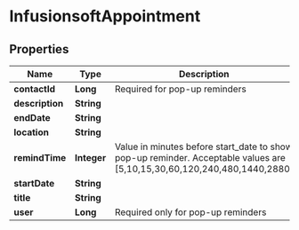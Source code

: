 
# InfusionsoftAppointment

## Properties
Name | Type | Description | Notes
------------ | ------------- | ------------- | -------------
**contactId** | **Long** | Required for pop-up reminders |  [optional]
**description** | **String** |  |  [optional]
**endDate** | **String** |  | 
**location** | **String** |  |  [optional]
**remindTime** | **Integer** | Value in minutes before start_date to show pop-up reminder.  Acceptable values are [5,10,15,30,60,120,240,480,1440,2880] |  [optional]
**startDate** | **String** |  | 
**title** | **String** |  | 
**user** | **Long** | Required only for pop-up reminders |  [optional]



